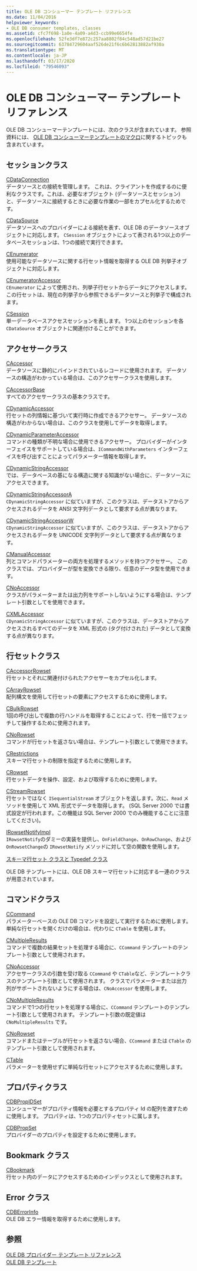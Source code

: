 ```yaml
---
title: OLE DB コンシューマー テンプレート リファレンス
ms.date: 11/04/2016
helpviewer_keywords:
- OLE DB consumer templates, classes
ms.assetid: cfc7f698-1a0e-4a09-a4d3-ccb99e6654fe
ms.openlocfilehash: 52fe3df7e872c257aa8802f84c548ad57d21be27
ms.sourcegitcommit: 63784729604aaf526de21f6c6b62813882af930a
ms.translationtype: MT
ms.contentlocale: ja-JP
ms.lasthandoff: 03/17/2020
ms.locfileid: "79546093"
---
```

# <a name="ole-db-consumer-templates-reference"></a>OLE DB コンシューマー テンプレート リファレンス

OLE DB コンシューマーテンプレートには、次のクラスが含まれています。 参照資料には、 [OLE DB コンシューマーテンプレートのマクロ](../../data/oledb/macros-and-global-functions-for-ole-db-consumer-templates.md)に関するトピックも含まれています。

## <a name="session-classes"></a>セッションクラス

[CDataConnection](../../data/oledb/cdataconnection-class.md)<br/>
データソースとの接続を管理します。 これは、クライアントを作成するのに便利なクラスです。これは、必要なオブジェクト (データソースとセッション) と、データソースに接続するときに必要な作業の一部をカプセル化するためです。

[CDataSource](../../data/oledb/cdatasource-class.md)<br/>
データソースへのプロバイダーによる接続を表す、OLE DB のデータソースオブジェクトに対応します。 `CSession` オブジェクトによって表される1つ以上のデータベースセッションは、1つの接続で実行できます。

[CEnumerator](../../data/oledb/cenumerator-class.md)<br/>
使用可能なデータソースに関する行セット情報を取得する OLE DB 列挙子オブジェクトに対応します。

[CEnumeratorAccessor](../../data/oledb/cenumeratoraccessor-class.md)<br/>
`CEnumerator` によって使用され、列挙子行セットからデータにアクセスします。 この行セットは、現在の列挙子から参照できるデータソースと列挙子で構成されます。

[CSession](../../data/oledb/csession-class.md)<br/>
単一データベースアクセスセッションを表します。 1つ以上のセッションを各 `CDataSource` オブジェクトに関連付けることができます。

## <a name="accessor-classes"></a>アクセサークラス

[CAccessor](../../data/oledb/caccessor-class.md)<br/>
データソースに静的にバインドされているレコードに使用されます。 データソースの構造がわかっている場合は、このアクセサークラスを使用します。

[CAccessorBase](../../data/oledb/caccessorbase-class.md)<br/>
すべてのアクセサークラスの基本クラスです。

[CDynamicAccessor](../../data/oledb/cdynamicaccessor-class.md)<br/>
行セットの列情報に基づいて実行時に作成できるアクセサー。 データソースの構造がわからない場合は、このクラスを使用してデータを取得します。

[CDynamicParameterAccessor](../../data/oledb/cdynamicparameteraccessor-class.md)<br/>
コマンドの種類が不明な場合に使用できるアクセサー。 プロバイダーがインターフェイスをサポートしている場合は、`ICommandWithParameters` インターフェイスを呼び出すことによってパラメーター情報を取得します。

[CDynamicStringAccessor](../../data/oledb/cdynamicstringaccessor-class.md)<br/>
では、データベースの基になる構造に関する知識がない場合に、データソースにアクセスできます。

[CDynamicStringAccessorA](../../data/oledb/cdynamicstringaccessora-class.md)<br/>
`CDynamicStringAccessor` に似ていますが、このクラスは、データストアからアクセスされるデータを ANSI 文字列データとして要求する点が異なります。

[CDynamicStringAccessorW](../../data/oledb/cdynamicstringaccessorw-class.md)<br/>
`CDynamicStringAccessor` に似ていますが、このクラスは、データストアからアクセスされるデータを UNICODE 文字列データとして要求する点が異なります。

[CManualAccessor](../../data/oledb/cmanualaccessor-class.md)<br/>
列とコマンドパラメーターの両方を処理するメソッドを持つアクセサー。 このクラスでは、プロバイダーが型を変換できる限り、任意のデータ型を使用できます。

[CNoAccessor](../../data/oledb/cnoaccessor-class.md)<br/>
クラスがパラメーターまたは出力列をサポートしないようにする場合は、テンプレート引数としてを使用できます。

[CXMLAccessor](../../data/oledb/cxmlaccessor-class.md)<br/>
`CDynamicStringAccessor` に似ていますが、このクラスは、データストアからアクセスされるすべてのデータを XML 形式の (タグ付けされた) データとして変換する点が異なります。

## <a name="rowset-classes"></a>行セットクラス

[CAccessorRowset](../../data/oledb/caccessorrowset-class.md)<br/>
行セットとそれに関連付けられたアクセサーをカプセル化します。

[CArrayRowset](../../data/oledb/carrayrowset-class.md)<br/>
配列構文を使用して行セットの要素にアクセスするために使用します。

[CBulkRowset](../../data/oledb/cbulkrowset-class.md)<br/>
1回の呼び出しで複数の行ハンドルを取得することによって、行を一括でフェッチして操作するために使用されます。

[CNoRowset](../../data/oledb/cnorowset-class.md)<br/>
コマンドが行セットを返さない場合は、テンプレート引数として使用できます。

[CRestrictions](../../data/oledb/crestrictions-class.md)<br/>
スキーマ行セットの制限を指定するために使用します。

[CRowset](../../data/oledb/crowset-class.md)<br/>
行セットデータを操作、設定、および取得するために使用します。

[CStreamRowset](../../data/oledb/cstreamrowset-class.md)<br/>
行セットではなく `ISequentialStream` オブジェクトを返します。次に、`Read` メソッドを使用して XML 形式でデータを取得します。 (SQL Server 2000 では書式設定が行われます。この機能は SQL Server 2000 でのみ機能することに注意してください)。

[IRowsetNotifyImpl](../../data/oledb/irowsetnotifyimpl-class.md)<br/>
`IRowsetNotify`のダミーの実装を提供し、`OnFieldChange`、`OnRowChange`、および `OnRowsetChange`の `IRowsetNotify` メソッドに対して空の関数を使用します。

[スキーマ行セット クラスと Typedef クラス](../../data/oledb/schema-rowset-classes-and-typedef-classes.md)

OLE DB テンプレートには、OLE DB スキーマ行セットに対応する一連のクラスが用意されています。

## <a name="command-classes"></a>コマンドクラス

[CCommand](../../data/oledb/ccommand-class.md)<br/>
パラメーターベースの OLE DB コマンドを設定して実行するために使用します。 単純な行セットを開くだけの場合は、代わりに `CTable` を使用します。

[CMultipleResults](../../data/oledb/cmultipleresults-class.md)<br/>
コマンドで複数の結果セットを処理する場合に、`CCommand` テンプレートのテンプレート引数として使用されます。

[CNoAccessor](../../data/oledb/cnoaccessor-class.md)<br/>
アクセサークラスの引数を受け取る `CCommand` や `CTable`など、テンプレートクラスのテンプレート引数として使用されます。 クラスでパラメーターまたは出力列がサポートされないようにする場合は、`CNoAccessor` を使用します。

[CNoMultipleResults](../../data/oledb/cnomultipleresults-class.md)<br/>
コマンドで1つの行セットを処理する場合に、`CCommand` テンプレートのテンプレート引数として使用されます。 テンプレート引数の既定値は `CNoMultipleResults` です。

[CNoRowset](../../data/oledb/cnorowset-class.md)<br/>
コマンドまたはテーブルが行セットを返さない場合、`CCommand` または `CTable` のテンプレート引数として使用されます。

[CTable](../../data/oledb/ctable-class.md)<br/>
パラメーターを使用せずに単純な行セットにアクセスするために使用します。

## <a name="property-classes"></a>プロパティクラス

[CDBPropIDSet](../../data/oledb/cdbpropidset-class.md)<br/>
コンシューマーがプロパティ情報を必要とするプロパティ Id の配列を渡すために使用します。 プロパティは、1つのプロパティセットに属します。

[CDBPropSet](../../data/oledb/cdbpropset-class.md)<br/>
プロバイダーのプロパティを設定するために使用します。

## <a name="bookmark-class"></a>Bookmark クラス

[CBookmark](../../data/oledb/cbookmark-class.md)<br/>
行セット内のデータにアクセスするためのインデックスとして使用されます。

## <a name="error-class"></a>Error クラス

[CDBErrorInfo](../../data/oledb/cdberrorinfo-class.md)<br/>
OLE DB エラー情報を取得するために使用します。

## <a name="see-also"></a>参照

[OLE DB プロバイダー テンプレート リファレンス](../../data/oledb/ole-db-provider-templates-reference.md)<br/>
[OLE DB テンプレート](../../data/oledb/ole-db-templates.md)